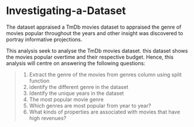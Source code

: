 # Investigating-a-Dataset
The dataset appraised a TmDb movies dataset to appraised the genre of movies popular throughout the years and other insight was discovered to portray informative projections.

This analysis seek to analyse the TmDb movies dataset. this dataset shows the movies popular overtime and their respective budget. Hence, this analysis will centre on answering the following questions:

>    1) Extract the genre of the movies from genres column using split function
>    2) identify the different genre in the dataset
>    3) Identify the unique years in the dataset
>    4) The most popular movie genre
>    5) Which genres are most popular from year to year? 
>   6) What kinds of properties are associated with movies that have high revenues?
